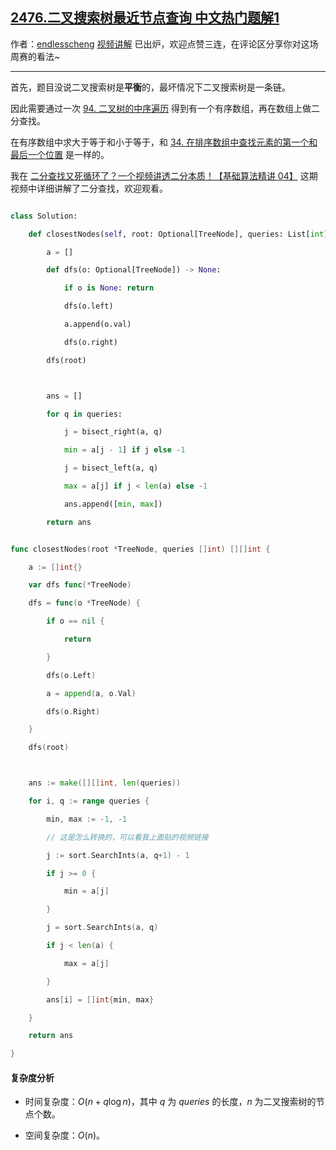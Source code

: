## [2476.二叉搜索树最近节点查询 中文热门题解1](https://leetcode.cn/problems/closest-nodes-queries-in-a-binary-search-tree/solutions/100000/zhong-xu-bian-li-er-fen-cha-zhao-by-endl-m8ez)

作者：[endlesscheng](https://leetcode.cn/u/endlesscheng)
[视频讲解](https://www.bilibili.com/video/BV1A3411f7H3/) 已出炉，欢迎点赞三连，在评论区分享你对这场周赛的看法~

---

首先，题目没说二叉搜索树是**平衡**的，最坏情况下二叉搜索树是一条链。

因此需要通过一次 [94. 二叉树的中序遍历](https://leetcode.cn/problems/binary-tree-inorder-traversal/) 得到有一个有序数组，再在数组上做二分查找。

在有序数组中求大于等于和小于等于，和 [34. 在排序数组中查找元素的第一个和最后一个位置](https://leetcode.cn/problems/find-first-and-last-position-of-element-in-sorted-array/) 是一样的。

我在 [二分查找又死循环了？一个视频讲透二分本质！【基础算法精讲 04】](https://www.bilibili.com/video/BV1AP41137w7/) 这期视频中详细讲解了二分查找，欢迎观看。

```py [sol1-Python3]
class Solution:
    def closestNodes(self, root: Optional[TreeNode], queries: List[int]) -> List[List[int]]:
        a = []
        def dfs(o: Optional[TreeNode]) -> None:
            if o is None: return
            dfs(o.left)
            a.append(o.val)
            dfs(o.right)
        dfs(root)

        ans = []
        for q in queries:
            j = bisect_right(a, q)
            min = a[j - 1] if j else -1
            j = bisect_left(a, q)
            max = a[j] if j < len(a) else -1
            ans.append([min, max])
        return ans
```

```go [sol1-Go]
func closestNodes(root *TreeNode, queries []int) [][]int {
	a := []int{}
	var dfs func(*TreeNode)
	dfs = func(o *TreeNode) {
		if o == nil {
			return
		}
		dfs(o.Left)
		a = append(a, o.Val)
		dfs(o.Right)
	}
	dfs(root)

	ans := make([][]int, len(queries))
	for i, q := range queries {
		min, max := -1, -1
		// 这是怎么转换的，可以看我上面贴的视频链接
		j := sort.SearchInts(a, q+1) - 1
		if j >= 0 {
			min = a[j]
		}
		j = sort.SearchInts(a, q)
		if j < len(a) {
			max = a[j]
		}
		ans[i] = []int{min, max}
	}
	return ans
}
```

#### 复杂度分析

- 时间复杂度：$O(n + q\log n)$，其中 $q$ 为 $\textit{queries}$ 的长度，$n$ 为二叉搜索树的节点个数。
- 空间复杂度：$O(n)$。
